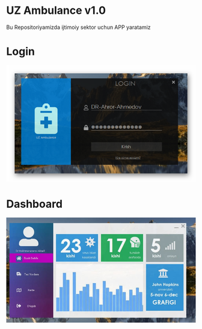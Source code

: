 # UZ Ambulance v1.0
Bu Repositoriyamizda ijtimoiy sektor uchun APP yaratamiz
# Login
![Login-Page](https://github.com/Akbar2998/SocialAPP/blob/main/Login-UzAmbulance.png)
# Dashboard
![Dashboard](https://github.com/Akbar2998/SocialAPP/blob/main/photo_2020-12-05_17-56-19.jpg)
